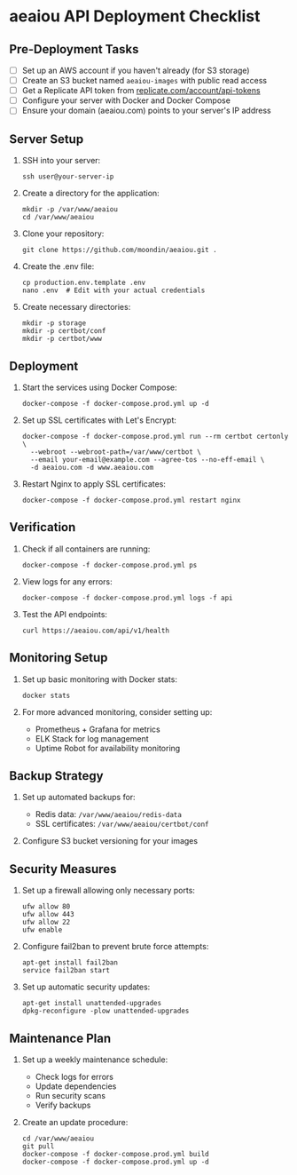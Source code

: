 # aeaiou API Deployment Checklist

## Pre-Deployment Tasks

- [ ] Set up an AWS account if you haven't already (for S3 storage)
- [ ] Create an S3 bucket named `aeaiou-images` with public read access
- [ ] Get a Replicate API token from [replicate.com/account/api-tokens](https://replicate.com/account/api-tokens)
- [ ] Configure your server with Docker and Docker Compose
- [ ] Ensure your domain (aeaiou.com) points to your server's IP address

## Server Setup

1. SSH into your server:
   ```
   ssh user@your-server-ip
   ```

2. Create a directory for the application:
   ```
   mkdir -p /var/www/aeaiou
   cd /var/www/aeaiou
   ```

3. Clone your repository:
   ```
   git clone https://github.com/moondin/aeaiou.git .
   ```

4. Create the .env file:
   ```
   cp production.env.template .env
   nano .env  # Edit with your actual credentials
   ```

5. Create necessary directories:
   ```
   mkdir -p storage
   mkdir -p certbot/conf
   mkdir -p certbot/www
   ```

## Deployment

1. Start the services using Docker Compose:
   ```
   docker-compose -f docker-compose.prod.yml up -d
   ```

2. Set up SSL certificates with Let's Encrypt:
   ```
   docker-compose -f docker-compose.prod.yml run --rm certbot certonly \
     --webroot --webroot-path=/var/www/certbot \
     --email your-email@example.com --agree-tos --no-eff-email \
     -d aeaiou.com -d www.aeaiou.com
   ```

3. Restart Nginx to apply SSL certificates:
   ```
   docker-compose -f docker-compose.prod.yml restart nginx
   ```

## Verification

1. Check if all containers are running:
   ```
   docker-compose -f docker-compose.prod.yml ps
   ```

2. View logs for any errors:
   ```
   docker-compose -f docker-compose.prod.yml logs -f api
   ```

3. Test the API endpoints:
   ```
   curl https://aeaiou.com/api/v1/health
   ```

## Monitoring Setup

1. Set up basic monitoring with Docker stats:
   ```
   docker stats
   ```

2. For more advanced monitoring, consider setting up:
   - Prometheus + Grafana for metrics
   - ELK Stack for log management
   - Uptime Robot for availability monitoring

## Backup Strategy

1. Set up automated backups for:
   - Redis data: `/var/www/aeaiou/redis-data`
   - SSL certificates: `/var/www/aeaiou/certbot/conf`
   
2. Configure S3 bucket versioning for your images

## Security Measures

1. Set up a firewall allowing only necessary ports:
   ```
   ufw allow 80
   ufw allow 443
   ufw allow 22
   ufw enable
   ```

2. Configure fail2ban to prevent brute force attempts:
   ```
   apt-get install fail2ban
   service fail2ban start
   ```

3. Set up automatic security updates:
   ```
   apt-get install unattended-upgrades
   dpkg-reconfigure -plow unattended-upgrades
   ```

## Maintenance Plan

1. Set up a weekly maintenance schedule:
   - Check logs for errors
   - Update dependencies
   - Run security scans
   - Verify backups

2. Create an update procedure:
   ```
   cd /var/www/aeaiou
   git pull
   docker-compose -f docker-compose.prod.yml build
   docker-compose -f docker-compose.prod.yml up -d
   ```

